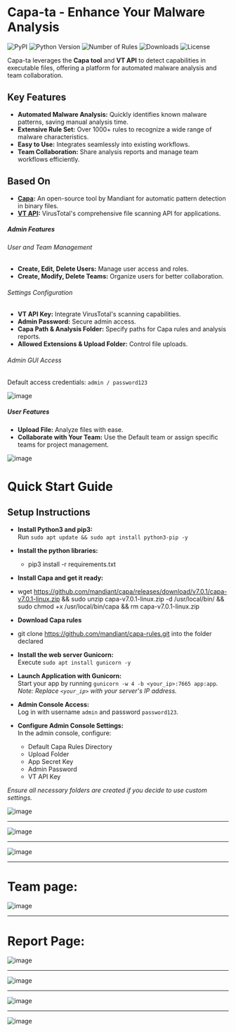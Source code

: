 # Capa-ta - Enhance Your Malware Analysis

![PyPI](https://img.shields.io/pypi/v/capa-ta)
![Python Version](https://img.shields.io/badge/python-3.6+-blue.svg)
![Number of Rules](https://img.shields.io/badge/rules-1000+-brightgreen)
![Downloads](https://img.shields.io/github/downloads/andreisss/capa-ta/total.svg)
![License](https://img.shields.io/github/license/andreisss/capa-ta)

Capa-ta leverages the **Capa tool** and **VT API** to detect capabilities in executable files, offering a platform for automated malware analysis and team collaboration.

## Key Features

- **Automated Malware Analysis:** Quickly identifies known malware patterns, saving manual analysis time.
- **Extensive Rule Set:** Over 1000+ rules to recognize a wide range of malware characteristics.
- **Easy to Use:** Integrates seamlessly into existing workflows.
- **Team Collaboration:** Share analysis reports and manage team workflows efficiently.

## Based On

- **[Capa](https://github.com/mandiant/capa):** An open-source tool by Mandiant for automatic pattern detection in binary files.
- **[VT API](https://docs.virustotal.com/):** VirusTotal's comprehensive file scanning API for applications.

##### Admin Features

###### User and Team Management

- **Create, Edit, Delete Users:** Manage user access and roles.
- **Create, Modify, Delete Teams:** Organize users for better collaboration.

###### Settings Configuration

- **VT API Key:** Integrate VirusTotal's scanning capabilities.
- **Admin Password:** Secure admin access.
- **Capa Path & Analysis Folder:** Specify paths for Capa rules and analysis reports.
- **Allowed Extensions & Upload Folder:** Control file uploads.

###### Admin GUI Access

Default access credentials: `admin / password123`

![image](https://github.com/andreisss/capa-ta/assets/10872139/8e217f01-9e5d-4624-b6d7-53e635b44316)

##### User Features

- **Upload File:** Analyze files with ease.
- **Collaborate with Your Team:** Use the Default team or assign specific teams for project management.

![image](https://github.com/andreisss/capa-ta/assets/10872139/3348c22c-ec81-45cd-8c62-2b29cf96574a)


# Quick Start Guide

## Setup Instructions

- **Install Python3 and pip3:**  
  Run `sudo apt update && sudo apt install python3-pip -y`

- **Install the python libraries:**
  - pip3 install -r requirements.txt

- **Install Capa and get it ready:**
- wget https://github.com/mandiant/capa/releases/download/v7.0.1/capa-v7.0.1-linux.zip && sudo unzip capa-v7.0.1-linux.zip -d /usr/local/bin/ && sudo chmod +x /usr/local/bin/capa && rm capa-v7.0.1-linux.zip

- **Download Capa rules**
- git clone https://github.com/mandiant/capa-rules.git into the folder declared

- **Install the web server Gunicorn:**  
  Execute `sudo apt install gunicorn -y`

- **Launch Application with Gunicorn:**  
  Start your app by running `gunicorn -w 4 -b <your_ip>:7665 app:app`.  
  *Note: Replace `<your_ip>` with your server's IP address.*

- **Admin Console Access:**  
  Log in with username `admin` and password `password123`.

- **Configure Admin Console Settings:**  
  In the admin console, configure:
  - Default Capa Rules Directory
  - Upload Folder
  - App Secret Key
  - Admin Password
  - VT API Key

*Ensure all necessary folders are created if you decide to use custom settings.*


![image](https://github.com/andreisss/capa-ta/assets/10872139/c2fe0699-e6b9-4880-96f3-cfc6392cbbb4)


----------------------------------------------------------------------------------------------------------------------------------------


![image](https://github.com/andreisss/capa-ta/assets/10872139/035ebbd3-81de-4d4d-91b1-618bac904e68)

----------------------------------------------------------------------------------------------------------------------------------------



![image](https://github.com/andreisss/capa-ta/assets/10872139/6473f466-15a8-4a58-ab2e-70ef66ef7295)

----------------------------------------------------------------------------------------------------------------------------------------


# Team page:

![image](https://github.com/andreisss/capa-ta/assets/10872139/d615e4c7-25ed-4395-8d3c-c803e75acc90)

----------------------------------------------------------------------------------------------------------------------------------------


# Report Page:

![image](https://github.com/andreisss/capa-ta/assets/10872139/98a5c8a7-f2c9-43a8-a119-b5fd6acaf32d)

----------------------------------------------------------------------------------------------------------------------------------------


![image](https://github.com/andreisss/capa-ta/assets/10872139/93c0e7b7-deef-4802-ab32-660bc11105b9)

----------------------------------------------------------------------------------------------------------------------------------------


![image](https://github.com/andreisss/capa-ta/assets/10872139/73a7e80b-e26d-46d5-95d4-0bcbb033bd5d)

----------------------------------------------------------------------------------------------------------------------------------------

![image](https://github.com/andreisss/capa-ta/assets/10872139/b34e68a7-4917-4212-a933-d7876e3657f8)


